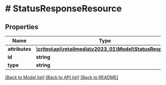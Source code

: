 # # StatusResponseResource

## Properties

Name | Type | Description | Notes
------------ | ------------- | ------------- | -------------
**attributes** | [**\criteo\api\retailmedia\v2023_01\Model\StatusResponse**](StatusResponse.md) |  | [optional]
**id** | **string** |  | [optional]
**type** | **string** |  | [optional]

[[Back to Model list]](../../README.md#models) [[Back to API list]](../../README.md#endpoints) [[Back to README]](../../README.md)
